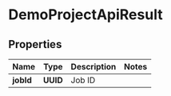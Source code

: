 

# DemoProjectApiResult


## Properties

| Name | Type | Description | Notes |
|------------ | ------------- | ------------- | -------------|
|**jobId** | **UUID** | Job ID |  |



